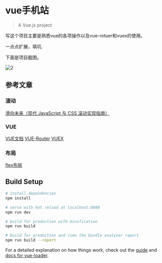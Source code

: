 # vue手机站

> A Vue.js project

写这个项目主要是熟悉vue的各项操作以及vue-rotuer和vuex的使用。


一点点扩展，填坑.


下面是项目截图。

![2](https://bolg-1.oss-cn-hangzhou.aliyuncs.com/18.04.22.2.gif)



## 参考文章

### 滚动

[滑向未来（现代 JavaScript 与 CSS 滚动实现指南）](https://www.zcfy.cc/article/scroll-to-the-future)

### VUE

[VUE文档](https://cn.vuejs.org/v2/api/)
[VUE-Router](https://router.vuejs.org/zh/guide/)
[VUEX](https://vuex.vuejs.org/zh/)

### 布局
[flex布局](http://www.ruanyifeng.com/blog/2015/07/flex-grammar.html)


## Build Setup

``` bash
# install dependencies
npm install

# serve with hot reload at localhost:8080
npm run dev

# build for production with minification
npm run build

# build for production and view the bundle analyzer report
npm run build --report
```

For a detailed explanation on how things work, check out the [guide](http://vuejs-templates.github.io/webpack/) and [docs for vue-loader](http://vuejs.github.io/vue-loader).
